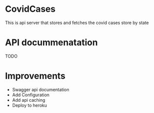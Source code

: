 # CovidCases
This is api server that stores and fetches the covid cases store by state

# API docummenatation
TODO

# Improvements
 * Swagger api documentation
 * Add Configuration 
 * Add api caching
 * Deploy to heroku


